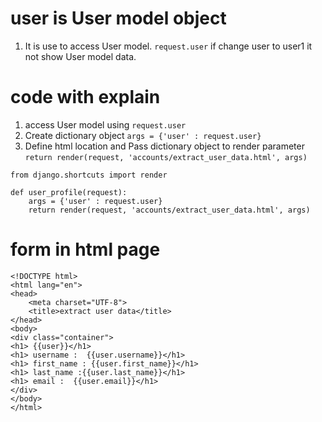 # user is User model object 
1. It is use to access User model. `request.user` if change user to user1 it not show User model data.    
# code with explain
1. access User model using `request.user`
2. Create dictionary object `args = {'user' : request.user}` 
3. Define html location and Pass dictionary object to render parameter `return render(request, 'accounts/extract_user_data.html', args)`   

``` 
from django.shortcuts import render 

def user_profile(request):
    args = {'user' : request.user}
    return render(request, 'accounts/extract_user_data.html', args)
``` 
# form in html page 
``` 
<!DOCTYPE html>
<html lang="en">
<head>
    <meta charset="UTF-8">
    <title>extract user data</title>
</head>
<body>
<div class="container">
<h1> {{user}}</h1>
<h1> username :  {{user.username}}</h1>
<h1> first_name : {{user.first_name}}</h1>
<h1> last_name :{{user.last_name}}</h1>
<h1> email :  {{user.email}}</h1>
</div>
</body>
</html>
```